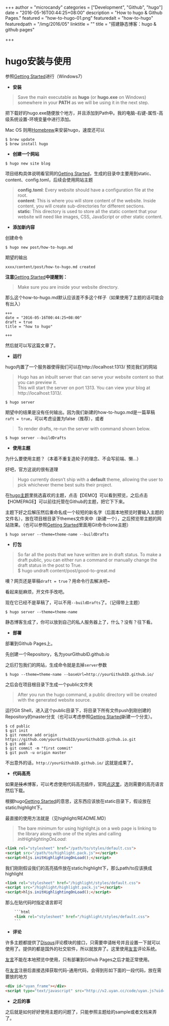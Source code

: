+++
author = "microcandy"
categories = ["Development", "Github", "hugo"]
date = "2016-05-16T00:44:25+08:00"
description = "How to hugo & Github Pages."
featured = "how-to-hugo-01.png"
featuredalt = "how-to-hugo"
featuredpath = "/img/2016/05"
linktitle = ""
title = "搭建静态博客：hugo & github pages"

+++

# hugo安装与使用

参照[Getting Started](https://gohugo.io/overview/quickstart/)进行（Windows7）

- **安装**

>Save the main executable as **hugo** (or **hugo.exe** on Windows) somewhere in your **PATH** as we will be using it in the next step.

把下载好的hugo.exe随便放个地方，并且添加到Path中。我的电脑-右键-属性-高级系统设置-环境变量中进行添加。

Mac OS 则用[Homebrew](https://brew.sh/)来安装hugo，速度还可以

```shell
$ brew update
$ brew install hugo
```

- **创建一个网站**

```shell
$ hugo new site blog
```

项目结构具体说明看官网的[Getting Started](https://gohugo.io/overview/quickstart/)，生成的目录中主要用到static、content、config.toml，后续会使用网站主题

>**config.toml**: Every website should have a configuration file at the root.  
>**content**: This is where you will store content of the website. Inside content, you will create sub-directories for different sections.  
>**static**: This directory is used to store all the static content that your website will need like images, CSS, JavaScript or other static content.

- **添加新内容**

创建命令
```shell
$ hugo new post/how-to-hugo.md
```

期望的输出
```shell
xxxx/content/post/how-to-hugo.md created
```

**注意**[Getting Started](https://gohugo.io/overview/quickstart/)**中提醒到：**

>Make sure you are inside your website directory.

那么这个how-to-hugo.md默认应该差不多这个样子（如果使用了主题的话可能会有出入）

```
+++
date = "2016-05-16T00:44:25+08:00"
draft = true
title = "how to hugo"

+++
```

然后就可以写这篇文章了。

- **运行**

hugo内置了一个服务器使得我们可以在http://localhost:1313/ 预览我们的网站

>Hugo has an inbuilt server that can serve your website content so that you can preview it.  
>This will start the server on port 1313. You can view your blog at http://localhost:1313/. 

```shell
$ hugo server
```

期望中的结果是没有任何输出。因为我们新建的how-to-hugo.md是一篇草稿`raft = true`，可以考虑设置为false（推荐），或者

>To render drafts, re-run the server with command shown below.

```shell
$ hugo server --buildDrafts
```

- **使用主题**

为什么要使用主题？（本着不重复造轮子的理念、不会写前端、懒...）

好吧，官方这说的很有道理

>Hugo currently doesn’t ship with a **default** theme, allowing the user to pick whichever theme best suits their project.

在[hugo主题](http://themes.gohugo.io/)里挑选喜欢的主题，点击【DEMO】可以看到预览，之后点击【HOMEPAGE】可以前往托管在Github的主题，把它下下来。

主题下好之后解压然后重命名成一个较短的新名字（后面本地预览时要输入主题的文件名），放在项目根目录下themes文件夹中（新建一个），之后预览带主题的网站效果。（也可以参照[Getting Started](https://gohugo.io/overview/quickstart/)里面用Git命令clone主题）

```shell
$ hugo server --theme=theme-name --buildDrafts
```

- **打包**

>So far all the posts that we have written are in draft status. To make a draft public, you can either run a command or manually change the draft status in the post to True.  
>$ hugo undraft content/post/good-to-great.md

噢？网页还是草稿`draft = true`？用命令行去解决吧~

看起来挺麻烦，开文件手改吧。

现在它已经不是草稿了，可以不用`--buildDrafts`了。（记得带上主题）

```shell
$ hugo server --theme=theme-name
```

静态博客生成了，你可以放到自己的私人服务器上了，什么？没有？往下看。

- **部署**

部署到Github Pages上。

先创建一个Repository，名为yourGithubID.github.io

之后打包我们的网站，生成命令就是去掉`server`参数

```shell
$ hugo --theme=theme-name --baseUrl=http://yourGithubID.github.io/
```

之后会在项目根目录下生成一个public文件夹

>After you run the hugo command, a public directory will be created with the generated website source.

运行Git Shell，进入这个public目录下，将目录下所有文件push到刚创建的Repository的master分支（也可以考虑参照[Getting Started](https://gohugo.io/overview/quickstart/)新建一个分支）。

```shell
$ cd public
$ git init
$ git remote add origin https://github.com/yourGithubID/yourGithubID.github.io.git
$ git add -A
$ git commit -m "first commit"
$ git push -u origin master
```

不出意外的话，`http://yourGithubID.github.io/` 这就是成果了。

- **代码高亮**

如果是~~技术~~博客，可以考虑使用代码高亮插件，官网[点这里](https://highlightjs.org/)，选则需要的高亮语言然后下载。

根据hugo[Getting Started](https://gohugo.io/overview/quickstart/)的意思，这东西应该放在static目录下，假设放在static/highlight下。

最直接的使用方法就是（见highlight/README.MD）

>The bare minimum for using highlight.js on a web page is linking to the library along with one of the styles and calling *initHighlightingOnLoad*:

```html
<link rel="stylesheet" href="/path/to/styles/default.css">
<script src="/path/to/highlight.pack.js"></script>
<script>hljs.initHighlightingOnLoad();</script>
```

我们刚刚假设我们的高亮插件放在static/highlight下，那么path/to应该换成highlight

```html
<link rel="stylesheet" href="/highlight/styles/default.css">
<script src="/highlight/highlight.pack.js"></script>
<script>hljs.initHighlightingOnLoad();</script>
```

那么在贴代码时指定语言即可

```html
    ```html  
    <link rel="stylesheet" href="/highlight/styles/default.css">  
    ```  
```

- **评论**

许多主题都提供了[Disqus](https://disqus.com/)评论模块的接口，只需要申请帐号并且设置一下就可以使用了。提供的都是国外的社交软件，所以就放弃了。这里使用[友言](http://www.uyan.cc/)评论系统。

[友言](http://www.uyan.cc/)不能在本地预览中使用，只有部署到Github Pages之后才能正常使用。

在[友言](http://www.uyan.cc/)注册后直接选择获取代码-通用代码，会得到形如下面的一段代码，放在需要放的地方

```html
<div id="uyan_frame"></div>
<script type="text/javascript" src="http://v2.uyan.cc/code/uyan.js?uid=一串数字"></script>
```

- **之后的事**

之后就是如何好好使用主题的问题了，只能参照主题给的sample或者文档来弄了。
